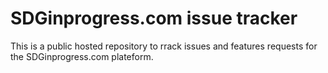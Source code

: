 # SDGinprogress.com issue tracker

This is a public hosted repository to rrack issues and features requests for the SDGinprogress.com plateform.
